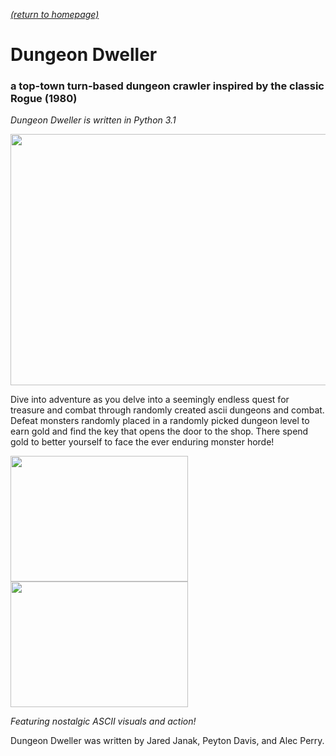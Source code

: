 [*(return to homepage)*](https://arperry99.github.io/)
# Dungeon Dweller
### a top-town turn-based dungeon crawler inspired by the classic Rogue (1980)
*Dungeon Dweller is written in Python 3.1*

<img src="https://arperry99.github.io/dungeon_dweller/images/title.PNG" width="568" height="402" />  

Dive into adventure as you delve into a seemingly endless quest for treasure and 
combat through randomly created ascii dungeons and combat. Defeat monsters randomly 
placed in a randomly picked dungeon level to earn gold and find the key that opens
the door to the shop. There spend gold to better yourself to face the ever enduring
monster horde!  

<img src="https://arperry99.github.io/dungeon_dweller/images/map-closed.PNG" width="284" height="201" /><img src="https://arperry99.github.io/dungeon_dweller/images/map-open.PNG" width="284" height="201" />

*Featuring nostalgic ASCII visuals and action!*
 
Dungeon Dweller was written by Jared Janak, Peyton Davis, and Alec Perry. 
